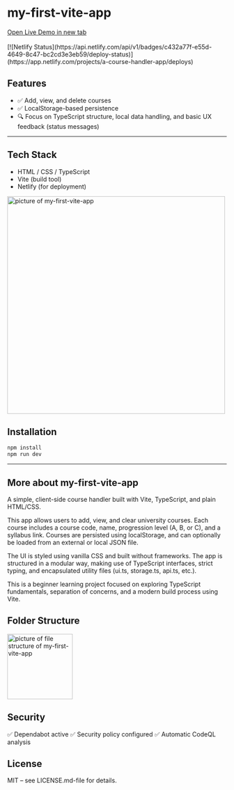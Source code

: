 # my-first-vite-app
<a href="https://a-course-handler-app.netlify.app/" target="_blank" rel="noopener noreferrer">
Open Live Demo in new tab
</a> <br><br>
[![Netlify Status](https://api.netlify.com/api/v1/badges/c432a77f-e55d-4649-8c47-bc2cd3e3eb59/deploy-status)](https://app.netlify.com/projects/a-course-handler-app/deploys)


## Features

- ✅ Add, view, and delete courses
- ✅ LocalStorage-based persistence
- 🔍 Focus on TypeScript structure, local data handling, and basic UX feedback (status messages)

---

## Tech Stack

- HTML / CSS / TypeScript
- Vite (build tool)
- Netlify (for deployment)

<img src="https://github.com/user-attachments/assets/215ea0f8-e5ec-4bc1-88e4-ec890924e279" alt="picture of my-first-vite-app" width="500"/>

## Installation

```bash
npm install
npm run dev
```

---
## More about my-first-vite-app

A simple, client-side course handler built with Vite, TypeScript, and plain HTML/CSS.

This app allows users to add, view, and clear university courses.
Each course includes a course code, name, progression level (A, B, or C), and a syllabus link.
Courses are persisted using localStorage, and can optionally be loaded from an external or local JSON file.

The UI is styled using vanilla CSS and built without frameworks.
The app is structured in a modular way, making use of TypeScript interfaces,
strict typing, and encapsulated utility files (ui.ts, storage.ts, api.ts, etc.).

This is a beginner learning project focused on exploring TypeScript fundamentals,
separation of concerns, and a modern build process using Vite.

## Folder Structure
<img src="https://github.com/user-attachments/assets/4a3b925d-5939-448a-a148-e7f5f6c1cb44" alt="picture of file structure of my-first-vite-app" width="150"/>

## Security
✅ Dependabot active
✅ Security policy configured
✅ Automatic CodeQL analysis

## License
MIT – see LICENSE.md-file for details.
